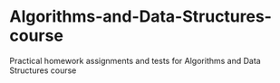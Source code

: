 # Algorithms-and-Data-Structures-course
Practical homework assignments and tests for Algorithms and Data Structures course
